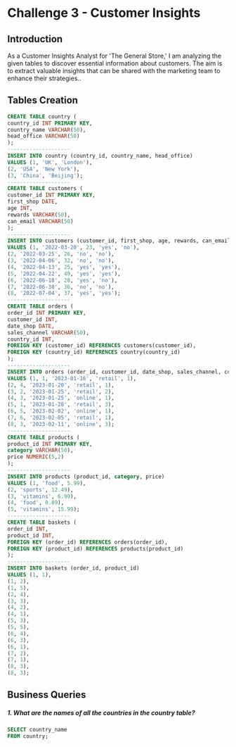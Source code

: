 # Challenge 3 - Customer Insights

## Introduction

As a Customer Insights Analyst for 'The General Store,' I am analyzing the given tables to discover essential information about customers. The aim is to extract valuable insights that can be shared with the marketing team to enhance their strategies..

## Tables Creation
```sql
CREATE TABLE country (
country_id INT PRIMARY KEY,
country_name VARCHAR(50),
head_office VARCHAR(50)
);
--------------------
INSERT INTO country (country_id, country_name, head_office)
VALUES (1, 'UK', 'London'),
(2, 'USA', 'New York'),
(3, 'China', 'Beijing');
--------------------
CREATE TABLE customers (
customer_id INT PRIMARY KEY,
first_shop DATE,
age INT,
rewards VARCHAR(50),
can_email VARCHAR(50)
);
--------------------
INSERT INTO customers (customer_id, first_shop, age, rewards, can_email)
VALUES (1, '2022-03-20', 23, 'yes', 'no'),
(2, '2022-03-25', 26, 'no', 'no'),
(3, '2022-04-06', 32, 'no', 'no'),
(4, '2022-04-13', 25, 'yes', 'yes'),
(5, '2022-04-22', 49, 'yes', 'yes'),
(6, '2022-06-18', 28, 'yes', 'no'),
(7, '2022-06-30', 36, 'no', 'no'),
(8, '2022-07-04', 37, 'yes', 'yes');
--------------------
CREATE TABLE orders (
order_id INT PRIMARY KEY,
customer_id INT,
date_shop DATE,
sales_channel VARCHAR(50),
country_id INT,
FOREIGN KEY (customer_id) REFERENCES customers(customer_id),
FOREIGN KEY (country_id) REFERENCES country(country_id)
);
--------------------
INSERT INTO orders (order_id, customer_id, date_shop, sales_channel, country_id)
VALUES (1, 1, '2023-01-16', 'retail', 1),
(2, 4, '2023-01-20', 'retail', 1),
(3, 2, '2023-01-25', 'retail', 2),
(4, 3, '2023-01-25', 'online', 1),
(5, 1, '2023-01-28', 'retail', 3),
(6, 5, '2023-02-02', 'online', 1),
(7, 6, '2023-02-05', 'retail', 1),
(8, 3, '2023-02-11', 'online', 3);
--------------------
CREATE TABLE products (
product_id INT PRIMARY KEY,
category VARCHAR(50),
price NUMERIC(5,2)
);
--------------------
INSERT INTO products (product_id, category, price)
VALUES (1, 'food', 5.99),
(2, 'sports', 12.49),
(3, 'vitamins', 6.99),
(4, 'food', 0.89),
(5, 'vitamins', 15.99);
--------------------
CREATE TABLE baskets (
order_id INT,
product_id INT,
FOREIGN KEY (order_id) REFERENCES orders(order_id),
FOREIGN KEY (product_id) REFERENCES products(product_id)
);
--------------------
INSERT INTO baskets (order_id, product_id)
VALUES (1, 1),
(1, 2),
(1, 5),
(2, 4),
(3, 3),
(4, 2),
(4, 1),
(5, 3),
(5, 5),
(6, 4),
(6, 3),
(6, 1),
(7, 2),
(7, 1),
(8, 3),
(8, 3);
```
## Business Queries

##### 1. What are the names of all the countries in the country table?
```sql
SELECT country_name
FROM country;
```
